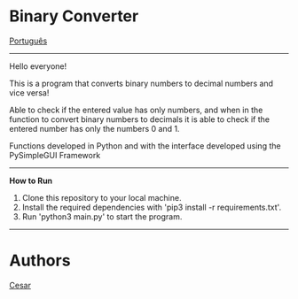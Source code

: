 # Binary Converter

[Português](./README.md)

-----

Hello everyone!

This is a program that converts binary numbers to decimal numbers and vice versa!

Able to check if the entered value has only numbers, and when in the function to convert binary numbers to decimals it is able to check if the entered number has only the numbers 0 and 1.

Functions developed in Python and with the interface developed using the PySimpleGUI Framework

-----

**How to Run**

1. Clone this repository to your local machine.
2. Install the required dependencies with 'pip3 install -r requirements.txt'.
3. Run 'python3 main.py' to start the program.

-----

# Authors
[Cesar](https://github.com/cesarcoppolasantos)
